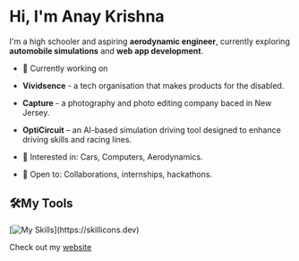 # Hi, I'm Anay Krishna

I'm a high schooler and aspiring **aerodynamic engineer**, currently exploring **automobile simulations** and **web app development**.

- 🔭 Currently working on
-   **Vividsence** - a tech organisation that makes products for the disabled.
-   **Capture** - a photography and photo editing company baced in New Jersey.
-   **OptiCircuit** – an AI-based simulation driving tool designed to enhance driving skills and racing lines.

- 🧠 Interested in: Cars, Computers, Aerodynamics.
- 🤝 Open to: Collaborations, internships, hackathons.

## 🛠️My Tools

[![My Skills](https://skillicons.dev/icons?i=js,html,css,arduino,java,)](https://skillicons.dev)

Check out my [website](https://anaykr15hn4.github.io/Mypage/)



